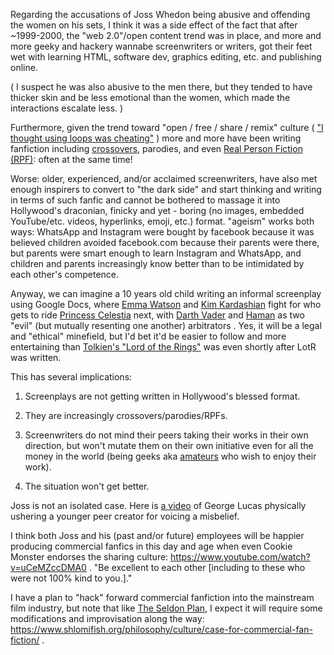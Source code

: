 Regarding the accusations of Joss Whedon being abusive and offending the women
on his sets, I think it was a side effect of the fact that after ~1999-2000, the
"web 2.0"/open content trend was in place, and more and more geeky and hackery
wannabe screenwriters or writers, got their feet wet with learning HTML,
software dev, graphics editing, etc. and publishing online.

( I suspect he was also abusive to the men there, but they tended to have thicker
skin and be less emotional than the women, which made the interactions
escalate less. )

Furthermore, given the trend toward "open / free / share / remix"
culture ( ["I thought using loops was cheating"](https://www.reddit.com/r/edmproduction/comments/60zh48/do_you_ever_feel_like_your_cheating_by_using/dfasidh/) )
more and more have been writing fanfiction including [crossovers](https://en.wikipedia.org/wiki/Crossover_28fiction%29), parodies, and even [Real Person Fiction (RPF)](https://en.wikipedia.org/wiki/Real_person_fiction): often at the same time!

Worse: older, experienced, and/or acclaimed screenwriters, have also met enough
inspirers to convert to "the dark side" and start thinking and writing in terms
of such fanfic and cannot be bothered to massage it into Hollywood's draconian,
finicky and yet - boring (no images, embedded YouTube/etc. videos, hyperlinks, emoji,
etc.) format. "ageism" works both ways: WhatsApp and Instagram were bought by
facebook because it was believed children avoided facebook.com because
their parents were there, but parents were smart enough to learn Instagram
and WhatsApp, and children and parents increasingly know better than to
be intimidated by each other's competence.

Anyway, we can imagine a 10 years old child writing an informal screenplay
using Google Docs,
where [Emma Watson](https://en.wikipedia.org/wiki/Emma_Watson)
and [Kim Kardashian](https://en.wikipedia.org/wiki/Kim_Kardashian) fight
for who gets to ride [Princess Celestia](https://mlp.fandom.com/wiki/Princess_Celestia)
next, with [Darth Vader](https://en.wikipedia.org/wiki/Darth_Vader)
and [Haman](https://en.wikipedia.org/wiki/Haman) as two "evil" (but mutually
resenting one another) arbitrators . Yes, it will be a legal
and "ethical" minefield, but I'd bet it'd be easier to follow and more
entertaining than [Tolkien's "Lord of the Rings"](https://en.wikipedia.org/wiki/The_Lord_of_the_Rings)
was even shortly after LotR was written.

This has several implications:

1. Screenplays are not getting written in Hollywood's blessed format.

2. They are increasingly crossovers/parodies/RPFs.

3. Screenwriters do not mind their peers taking their works in their own
direction, but won't mutate them on their own initiative even for all the money in the world (being geeks aka [amateurs](https://en.wikipedia.org/wiki/Amateur) who wish to enjoy their work).

4. The situation won't get better.

Joss is not an isolated case. Here is [a video](https://www.youtube.com/watch?v=Bq30vO3K4Lw)
of George Lucas physically ushering a younger peer creator for voicing
a misbelief.

I think both Joss and his (past and/or future) employees will be happier
producing commercial fanfics in this day and age when even Cookie Monster
endorses the sharing culture: https://www.youtube.com/watch?v=uCeMZccDMA0 .
"Be excellent to each other [including to these who were not 100% kind
to you.]."

I have a plan to "hack" forward commercial fanfiction into the mainstream film industry, but note that like [The Seldon Plan](https://www.shlomifish.org/philosophy/psychology/changing-the-seldon-plan/), I expect it will require some modifications and improvisation along the way: https://www.shlomifish.org/philosophy/culture/case-for-commercial-fan-fiction/ .

